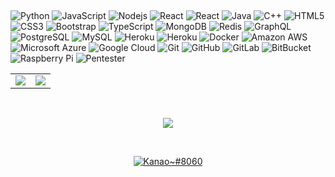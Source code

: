 <h2 align="center"></h2>

![Python](https://img.shields.io/badge/-Python-black?style=flat-square&logo=Python)
![JavaScript](https://img.shields.io/badge/-JavaScript-black?style=flat-square&logo=javascript)
![Nodejs](https://img.shields.io/badge/-Nodejs-green?style=flat-square&logo=Node.js)
![React](https://img.shields.io/badge/-React-yellow?style=flat-square&logo=react)
![React](https://img.shields.io/badge/-VueJs-828EFA?style=flat-square&logo=vue.js)
![Java](https://img.shields.io/badge/-kotlin-E34A86?style=flat-square&logo=kotlin)
![C++](https://img.shields.io/badge/-C-00599C?style=flat-square&logo=c)
![HTML5](https://img.shields.io/badge/-HTML5-E34F26?style=flat-square&logo=html5&logoColor=white)
![CSS3](https://img.shields.io/badge/-CSS3-1572B6?style=flat-square&logo=css3)
![Bootstrap](https://img.shields.io/badge/-Bootstrap-563D7C?style=flat-square&logo=bootstrap)
![TypeScript](https://img.shields.io/badge/-TypeScript-007ACC?style=flat-square&logo=typescript)
![MongoDB](https://img.shields.io/badge/-MongoDB-black?style=flat-square&logo=mongodb)
![Redis](https://img.shields.io/badge/-Redis-black?style=flat-square&logo=Redis)
![GraphQL](https://img.shields.io/badge/-GraphQL-E10098?style=flat-square&logo=graphql)
![PostgreSQL](https://img.shields.io/badge/-PostgreSQL-336791?style=flat-square&logo=postgresql)
![MySQL](https://img.shields.io/badge/-MySQL-black?style=flat-square&logo=mysql)
![Heroku](https://img.shields.io/badge/-Heroku-430098?style=flat-square&logo=heroku)
![Heroku](https://img.shields.io/badge/-vercel-black?style=flat-square&logo=vercel)
![Docker](https://img.shields.io/badge/-Docker-black?style=flat-square&logo=docker)
![Amazon AWS](https://img.shields.io/badge/Amazon%20AWS-232F3E?style=flat-square&logo=amazon-aws)
![Microsoft Azure](https://img.shields.io/badge/Microsoft%20Azure-232F7E?style=flat-square&logo=microsoft-azure)
![Google Cloud](https://img.shields.io/badge/Google%20Cloud-black?style=flat-square&logo=google-cloud)
![Git](https://img.shields.io/badge/-Git-black?style=flat-square&logo=git)
![GitHub](https://img.shields.io/badge/-GitHub-181717?style=flat-square&logo=github)
![GitLab](https://img.shields.io/badge/-GitLab-FCA121?style=flat-square&logo=gitlab)
![BitBucket](https://img.shields.io/badge/-BitBucket-darkblue?style=flat-square&logo=bitbucket)
![Raspberry Pi](https://img.shields.io/badge/-Raspberry%20Pi-C51A4A?style=flat-square&logo=Raspberry-Pi)
![Pentester](https://img.shields.io/badge/-Pentester-9A3DAC?style=flat-square&logo=Hackaday)
<br>
<p align="center">
<table>
  <tr>
    <td align="center" style="padding=0;width=50%;">
      <img src="https://github-readme-stats.vercel.app/api/?username=NotCookey&theme=aura&show_icons=true&bg_color=00000000&hide_border=true&hide_title=true&count_private=true" />
    </td>
    <td align="center" style="padding=0;width=50%;">
      <img src="https://github-readme-stats.vercel.app/api/top-langs/?username=NotCookey&layout=compact&theme=dark&card_width=350&hide_border=True&title_color=C7C7C7&text_color=C7C7C7&show_icons=true&bg_color=00000000&hide_border=true&icon_color=ffffff=true&count_private=true" />
    </td>
  </tr>
</table>
</p>
<br>
<p align="center">
  <img src="https://github-profile-trophy.vercel.app/?username=NotCookey&theme=onestar&no-bg=true&column=7&no-frame=true&margin-w=11">
</p>
<br>
<a href="https://github.com/Nshout">
  <p align="center">
    <img src="https://discord.c99.nl/widget/theme-2/734372837149769771.png" alt="Kanao~#8060">
  </p>
</a>
<h2></h2>
